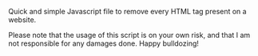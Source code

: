 Quick and simple Javascript file to remove every HTML tag present on a website. 

Please note that the usage of this script is on your own risk, and that I am not responsible for any damages done.
Happy bulldozing!
